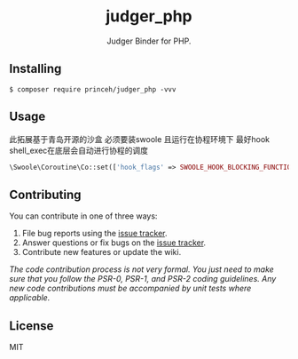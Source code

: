 <h1 align="center"> judger_php </h1>

<p align="center"> Judger Binder for PHP.</p>


## Installing

```shell
$ composer require princeh/judger_php -vvv
```

## Usage

此拓展基于青岛开源的沙盒
必须要装swoole 且运行在协程环境下
最好hook shell_exec在底层会自动进行协程的调度
```php
\Swoole\Coroutine\Co::set(['hook_flags' => SWOOLE_HOOK_BLOCKING_FUNCTION]);
```


## Contributing

You can contribute in one of three ways:

1. File bug reports using the [issue tracker](https://github.com/princeh/judger_php/issues).
2. Answer questions or fix bugs on the [issue tracker](https://github.com/princeh/judger_php/issues).
3. Contribute new features or update the wiki.

_The code contribution process is not very formal. You just need to make sure that you follow the PSR-0, PSR-1, and PSR-2 coding guidelines. Any new code contributions must be accompanied by unit tests where applicable._

## License

MIT